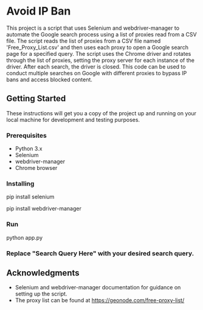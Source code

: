 # Avoid IP Ban

This project is a script that uses Selenium and webdriver-manager to automate the Google search process using a list of proxies read from a CSV file. The script reads the list of proxies from a CSV file named 'Free_Proxy_List.csv' and then uses each proxy to open a Google search page for a specified query. The script uses the Chrome driver and rotates through the list of proxies, setting the proxy server for each instance of the driver. After each search, the driver is closed. This code can be used to conduct multiple searches on Google with different proxies to bypass IP bans and access blocked content.

## Getting Started

These instructions will get you a copy of the project up and running on your local machine for development and testing purposes.

### Prerequisites
- Python 3.x
- Selenium
- webdriver-manager
- Chrome browser

### Installing
pip install selenium

pip install webdriver-manager

### Run
python app.py

### Replace "Search Query Here" with your desired search query.

## Acknowledgments
* Selenium and webdriver-manager documentation for guidance on setting up the script.
* The proxy list can be found at https://geonode.com/free-proxy-list/
